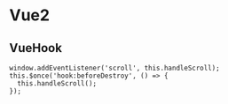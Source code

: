 # Vue2

## VueHook
```vue
window.addEventListener('scroll', this.handleScroll);
this.$once('hook:beforeDestroy', () => {
  this.handleScroll();
});
```
